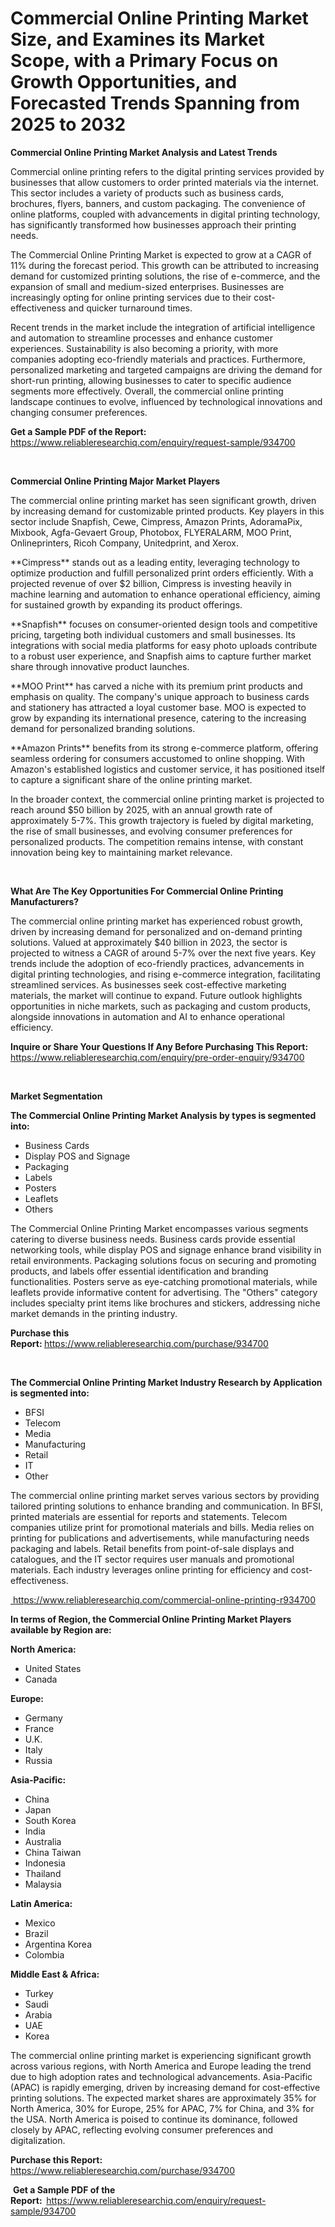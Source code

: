 <p><h1>Commercial Online Printing Market Size, and Examines its Market Scope, with a Primary Focus on Growth Opportunities, and Forecasted Trends Spanning from 2025 to 2032</h1></p><p><strong>Commercial Online Printing Market Analysis and Latest Trends</strong></p>
<p><p>Commercial online printing refers to the digital printing services provided by businesses that allow customers to order printed materials via the internet. This sector includes a variety of products such as business cards, brochures, flyers, banners, and custom packaging. The convenience of online platforms, coupled with advancements in digital printing technology, has significantly transformed how businesses approach their printing needs.</p><p>The Commercial Online Printing Market is expected to grow at a CAGR of 11% during the forecast period. This growth can be attributed to increasing demand for customized printing solutions, the rise of e-commerce, and the expansion of small and medium-sized enterprises. Businesses are increasingly opting for online printing services due to their cost-effectiveness and quicker turnaround times. </p><p>Recent trends in the market include the integration of artificial intelligence and automation to streamline processes and enhance customer experiences. Sustainability is also becoming a priority, with more companies adopting eco-friendly materials and practices. Furthermore, personalized marketing and targeted campaigns are driving the demand for short-run printing, allowing businesses to cater to specific audience segments more effectively. Overall, the commercial online printing landscape continues to evolve, influenced by technological innovations and changing consumer preferences.</p></p>
<p><strong>Get a Sample PDF of the Report:&nbsp;</strong> <a href="https://www.reliableresearchiq.com/enquiry/request-sample/934700?utm_campaign=1129&utm_medium=2&utm_source=Github&utm_content=ia&utm_term=18042025&utm_id=commercial-online-printing">https://www.reliableresearchiq.com/enquiry/request-sample/934700</a></p>
<p>&nbsp;</p>
<p><strong>Commercial Online Printing Major Market Players</strong></p>
<p><p>The commercial online printing market has seen significant growth, driven by increasing demand for customizable printed products. Key players in this sector include Snapfish, Cewe, Cimpress, Amazon Prints, AdoramaPix, Mixbook, Agfa-Gevaert Group, Photobox, FLYERALARM, MOO Print, Onlineprinters, Ricoh Company, Unitedprint, and Xerox.</p><p>**Cimpress** stands out as a leading entity, leveraging technology to optimize production and fulfill personalized print orders efficiently. With a projected revenue of over $2 billion, Cimpress is investing heavily in machine learning and automation to enhance operational efficiency, aiming for sustained growth by expanding its product offerings.</p><p>**Snapfish** focuses on consumer-oriented design tools and competitive pricing, targeting both individual customers and small businesses. Its integrations with social media platforms for easy photo uploads contribute to a robust user experience, and Snapfish aims to capture further market share through innovative product launches.</p><p>**MOO Print** has carved a niche with its premium print products and emphasis on quality. The company's unique approach to business cards and stationery has attracted a loyal customer base. MOO is expected to grow by expanding its international presence, catering to the increasing demand for personalized branding solutions.</p><p>**Amazon Prints** benefits from its strong e-commerce platform, offering seamless ordering for consumers accustomed to online shopping. With Amazon's established logistics and customer service, it has positioned itself to capture a significant share of the online printing market.</p><p>In the broader context, the commercial online printing market is projected to reach around $50 billion by 2025, with an annual growth rate of approximately 5-7%. This growth trajectory is fueled by digital marketing, the rise of small businesses, and evolving consumer preferences for personalized products. The competition remains intense, with constant innovation being key to maintaining market relevance.</p></p>
<p>&nbsp;</p>
<p><strong>What Are The Key Opportunities For Commercial Online Printing Manufacturers?</strong></p>
<p><p>The commercial online printing market has experienced robust growth, driven by increasing demand for personalized and on-demand printing solutions. Valued at approximately $40 billion in 2023, the sector is projected to witness a CAGR of around 5-7% over the next five years. Key trends include the adoption of eco-friendly practices, advancements in digital printing technologies, and rising e-commerce integration, facilitating streamlined services. As businesses seek cost-effective marketing materials, the market will continue to expand. Future outlook highlights opportunities in niche markets, such as packaging and custom products, alongside innovations in automation and AI to enhance operational efficiency.</p></p>
<p><strong>Inquire or Share Your Questions If Any Before Purchasing This Report:</strong> <a href="https://www.reliableresearchiq.com/enquiry/pre-order-enquiry/934700?utm_campaign=1129&utm_medium=2&utm_source=Github&utm_content=ia&utm_term=18042025&utm_id=commercial-online-printing">https://www.reliableresearchiq.com/enquiry/pre-order-enquiry/934700</a></p>
<p>&nbsp;</p>
<p><strong>Market Segmentation</strong></p>
<p><strong>The Commercial Online Printing Market Analysis by types is segmented into:</strong></p>
<p><ul><li>Business Cards</li><li>Display POS and Signage</li><li>Packaging</li><li>Labels</li><li>Posters</li><li>Leaflets</li><li>Others</li></ul></p>
<p><p>The Commercial Online Printing Market encompasses various segments catering to diverse business needs. Business cards provide essential networking tools, while display POS and signage enhance brand visibility in retail environments. Packaging solutions focus on securing and promoting products, and labels offer essential identification and branding functionalities. Posters serve as eye-catching promotional materials, while leaflets provide informative content for advertising. The "Others" category includes specialty print items like brochures and stickers, addressing niche market demands in the printing industry.</p></p>
<p><strong>Purchase this Report:&nbsp;</strong><a href="https://www.reliableresearchiq.com/purchase/934700?utm_campaign=1129&utm_medium=2&utm_source=Github&utm_content=ia&utm_term=18042025&utm_id=commercial-online-printing">https://www.reliableresearchiq.com/purchase/934700</a></p>
<p>&nbsp;</p>
<p><strong>The Commercial Online Printing Market Industry Research by Application is segmented into:</strong></p>
<p><ul><li>BFSI</li><li>Telecom</li><li>Media</li><li>Manufacturing</li><li>Retail</li><li>IT</li><li>Other</li></ul></p>
<p><p>The commercial online printing market serves various sectors by providing tailored printing solutions to enhance branding and communication. In BFSI, printed materials are essential for reports and statements. Telecom companies utilize print for promotional materials and bills. Media relies on printing for publications and advertisements, while manufacturing needs packaging and labels. Retail benefits from point-of-sale displays and catalogues, and the IT sector requires user manuals and promotional materials. Each industry leverages online printing for efficiency and cost-effectiveness.</p></p>
<p><a href="https://www.reliableresearchiq.com/commercial-online-printing-r934700?utm_campaign=1129&utm_medium=2&utm_source=Github&utm_content=ia&utm_term=18042025&utm_id=commercial-online-printing">&nbsp;https://www.reliableresearchiq.com/commercial-online-printing-r934700</a></p>
<p><strong>In terms of Region, the Commercial Online Printing Market Players available by Region are:</strong></p>
<p>
    <p> <strong> North America: </strong>
        <ul>
            <li>United States</li>
            <li>Canada</li>
        </ul>
        </p> 
    <p> <strong> Europe: </strong>
        <ul>
            <li>Germany</li>
            <li>France</li>
            <li>U.K.</li>
            <li>Italy</li>
            <li>Russia</li>
        </ul>
        </p> 
    <p> <strong> Asia-Pacific: </strong>
        <ul>
            <li>China</li>
            <li>Japan</li>
            <li>South Korea</li>
            <li>India</li>
            <li>Australia</li>
            <li>China Taiwan</li>
            <li>Indonesia</li>
            <li>Thailand</li>
            <li>Malaysia</li>
        </ul>
        </p> 
    <p> <strong> Latin America: </strong>
        <ul>
            <li>Mexico</li>
            <li>Brazil</li>
            <li>Argentina Korea</li>
            <li>Colombia</li>
        </ul>
        </p> 
    <p> <strong> Middle East & Africa: </strong>
        <ul>
            <li>Turkey</li>
            <li>Saudi</li>
            <li>Arabia</li>
            <li>UAE</li>
            <li>Korea</li>
        </ul>
    </p>
    </p>
<p><p>The commercial online printing market is experiencing significant growth across various regions, with North America and Europe leading the trend due to high adoption rates and technological advancements. Asia-Pacific (APAC) is rapidly emerging, driven by increasing demand for cost-effective printing solutions. The expected market shares are approximately 35% for North America, 30% for Europe, 25% for APAC, 7% for China, and 3% for the USA. North America is poised to continue its dominance, followed closely by APAC, reflecting evolving consumer preferences and digitalization.</p></p>
<p><strong>Purchase this Report: </strong><a href="https://www.reliableresearchiq.com/purchase/934700?utm_campaign=1129&utm_medium=2&utm_source=Github&utm_content=ia&utm_term=18042025&utm_id=commercial-online-printing">https://www.reliableresearchiq.com/purchase/934700</a></p>
<p>&nbsp;<strong>Get a Sample PDF of the Report:&nbsp;&nbsp;</strong><a href="https://www.reliableresearchiq.com/enquiry/request-sample/934700?utm_campaign=1129&utm_medium=2&utm_source=Github&utm_content=ia&utm_term=18042025&utm_id=commercial-online-printing">https://www.reliableresearchiq.com/enquiry/request-sample/934700</a></p>
<p><strong></strong></p>
<p><p></p><p></p><p></p></p>